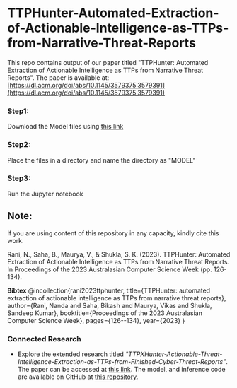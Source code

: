 # TTPHunter-Automated-Extraction-of-Actionable-Intelligence-as-TTPs-from-Narrative-Threat-Reports
This repo contains output of our paper titled "TTPHunter: Automated Extraction of Actionable Intelligence as
TTPs from Narrative Threat Reports". The paper is available at: [https://dl.acm.org/doi/abs/10.1145/3579375.3579391](https://dl.acm.org/doi/abs/10.1145/3579375.3579391)

### Step1:
Download the Model files using [this link](https://drive.google.com/drive/folders/1z-aC_akbKleD7_85au9gwR6JV0J85JKU?usp=sharing)
### Step2:
Place the files in a directory and name the directory as "MODEL"
### Step3:
Run the Jupyter notebook


## Note:
If you are using content of this repository in any capacity, kindly cite this work.

Rani, N., Saha, B., Maurya, V., & Shukla, S. K. (2023). TTPHunter: Automated Extraction of Actionable Intelligence as TTPs from Narrative Threat Reports. In Proceedings of the 2023 Australasian Computer Science Week (pp. 126-134).

**Bibtex**
@incollection{rani2023ttphunter,
  title={TTPHunter: automated extraction of actionable intelligence as TTPs from narrative threat reports},
  author={Rani, Nanda and Saha, Bikash and Maurya, Vikas and Shukla, Sandeep Kumar},
  booktitle={Proceedings of the 2023 Australasian Computer Science Week},
  pages={126--134},
  year={2023}
}

### Connected Research
- Explore the extended research titled *"TTPXHunter-Actionable-Threat-Intelligence-Extraction-as-TTPs-from-Finished-Cyber-Threat-Reports"*. The paper can be accessed at [this link](https://dl.acm.org/doi/abs/10.1145/3579375.3579391). The model, and inference code are available on GitHub at [this repository](https://github.com/nanda-rani/TTPXHunter-Actionable-Threat-Intelligence-Extraction-as-TTPs-from-Finished-Cyber-Threat-Reports/).
